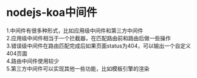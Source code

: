 # nodejs-koa中间件  
1.中间件有很多种形式，比如应用级中间件和第三方中间件    
2.应用级中间件相当于一个拦截器，在匹配路由前和路由后做一些操作  
3.错误级中间件在路由匹配完成后如果页面status为404，可以输出一个自定义404页面  
4.路由中间件使用较少   
5.第三方中间件可以实现其他一些功能，比如模板引擎的渲染  
